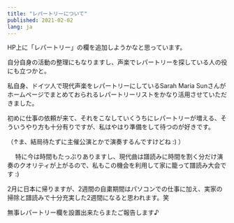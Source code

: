 ```yaml
---
title: "レパートリーについて"
published: 2021-02-02
lang: ja
---
```


HP上に「レパートリー」の欄を追加しようかなと思っています。


自分自身の活動の整理にもなりますし、声楽でレパートリーを探している人の役にも立つかと。


私自身、ドイツ人で現代声楽をレパートリーにしているSarah Maria Sunさんがホームページでまとめておられるレパートリーリストをかなり活用させていただきました。


初めに仕事の依頼が来て、それをこなしていくうちにレパートリーが増える、そういうやり方も十分有りですが、私はやはり準備をして待つのが好きです。

（↑ま、結局待たずに主催公演とかで演奏するんですけどね :) ）

　
特に今は時間もたっぷりありますし、現代曲は譜読みに時間を割く分だけ演奏のクオリティが上がるので、私もこの機会を利用して家に籠って譜読み大会です :)


2月に日本に帰りますが、2週間の自粛期間はパソコンでの仕事に加え、実家の掃除と譜読みで十分充実した2週間になると思われます。笑


無事レパートリー欄を設置出来たらまたご報告します♪
